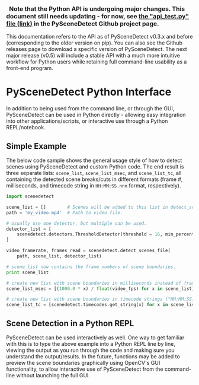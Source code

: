 

<div class="warning">
<h3><span class="fa wy-text-warning"></span>&nbsp; Note that the Python API is undergoing major changes. This document still needs updating - for now, see <a href="https://github.com/Breakthrough/PySceneDetect/blob/v0.5-beta-1/tests/api_test.py">the "api_test.py" file (link)</a> in the PySceneDetect Github project page.</h3>
This documentation refers to the API as of PySceneDetect v0.3.x and before (corresponding to the older version on pip).  You can also see the Github releases page to download a specific version of PySceneDetect.  The next major release (v0.5) will include a stable API with a much more intuitive workflow for Python users while retaining full command-line usability as a front-end program.
</div>


# PySceneDetect Python Interface

In addition to being used from the command line, or through the GUI, PySceneDetect can be used in Python directly - allowing easy integration into other applications/scripts, or interactive use through a Python REPL/notebook.


## Simple Example

The below code sample shows the general usage style of how to detect scenes using PySceneDetect and custom Python code.  The end result is three separate lists:  `scene_list`, `scene_list_msec`, and `scene_list_tc`, all containing the detected scene breaks/cuts in different formats (frame #, milliseconds, and timecode string in `HH:MM:SS.nnn` format, respectively).

```python
import scenedetect

scene_list = []        # Scenes will be added to this list in detect_scenes().
path = 'my_video.mp4'  # Path to video file.

# Usually use one detector, but multiple can be used.
detector_list = [
    scenedetect.detectors.ThresholdDetector(threshold = 16, min_percent = 0.9)
]

video_framerate, frames_read = scenedetect.detect_scenes_file(
    path, scene_list, detector_list)

# scene_list now contains the frame numbers of scene boundaries.
print scene_list

# create new list with scene boundaries in milliseconds instead of frame #.
scene_list_msec = [(1000.0 * x) / float(video_fps) for x in scene_list]

# create new list with scene boundaries in timecode strings ("HH:MM:SS.nnn").
scene_list_tc = [scenedetect.timecodes.get_string(x) for x in scene_list_msec]
```


## Scene Detection in a Python REPL

PySceneDetect can be used interactively as well.  One way to get familiar with this is to type the above example into a Python REPL line by line, viewing the output as you run through the code and making sure you understand the output/results.  In the future, functions may be added to preview the scene boundaries graphically using OpenCV's GUI functionality, to allow interactive use of PySceneDetect from the command-line without launching the full GUI.


